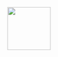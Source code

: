 <div id="header" align="center">
  <img src="https://i.giphy.com/media/v1.Y2lkPTc5MGI3NjExZzN2YWt0bG1scmM0a2t5czBuemtudWt6NzA2ZnlmZnR1dHc2ZnJmeCZlcD12MV9pbnRlcm5hbF9naWZfYnlfaWQmY3Q9Zw/zHO316FmyqmZi/giphy.gif" width="100"/>
</div>



